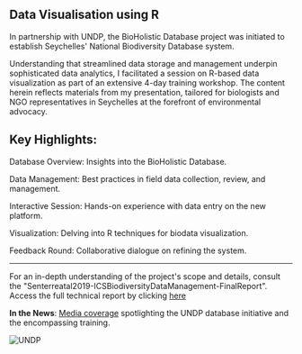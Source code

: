 ## Data Visualisation using R

In partnership with UNDP, the BioHolistic Database project was initiated to establish Seychelles' National Biodiversity Database system. 

Understanding that streamlined data storage and management underpin sophisticated data analytics, I facilitated a session on R-based data visualization as part of an extensive 4-day training workshop. The content herein reflects materials from my presentation, tailored for biologists and NGO representatives in Seychelles at the forefront of environmental advocacy.

## Key Highlights:

Database Overview: Insights into the BioHolistic Database.

Data Management: Best practices in field data collection, review, and management.

Interactive Session: Hands-on experience with data entry on the new platform.

Visualization: Delving into R techniques for biodata visualization.

Feedback Round: Collaborative dialogue on refining the system.

---

For an in-depth understanding of the project's scope and details, consult the "Senterreatal2019-ICSBiodiversityDataManagement-FinalReport". Access the full technical report by clicking [here](https://www.researchgate.net/publication/334465810_Island_Conservation_Society_data_management_Standardise_data_collection_and_extend_current_database)

<b>In the News</b>: [Media coverage]( https://www.nation.sc/articles/2677/gos-undp-gef-outer-islands-project-funds-new-ics-database) spotlighting the UNDP database initiative and the encompassing training.

![UNDP](https://github.com/elilouise/Data-Visualisation-using-R/assets/53550369/c19958bd-e756-4164-ab21-ecd54bdc08ea)

